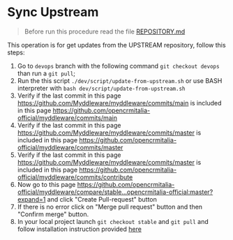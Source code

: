# Sync Upstream

> Before run this procedure read the file [REPOSITORY.md](REPOSITORY.md)

This operation is for get updates from the UPSTREAM repository, follow this steps:

1. Go to `devops` branch with the following command `git checkout devops` than run a `git pull`;
2. Run the this script `./dev/script/update-from-upstream.sh` or use BASH interpreter with `bash dev/script/update-from-upstream.sh`
3. Verify if the last commit in this page <https://github.com/Myddleware/myddleware/commits/main> is included in this page <https://github.com/opencrmitalia-official/myddleware/commits/main>
4. Verify if the last commit in this page <https://github.com/Myddleware/myddleware/commits/master> is included in this page <https://github.com/opencrmitalia-official/myddleware/commits/master>
5. Verify if the last commit in this page <https://github.com/Myddleware/myddleware/commits/master> is included in this page <https://github.com/opencrmitalia-official/myddleware/commits/contribute>
6. Now go to this page <https://github.com/opencrmitalia-official/myddleware/compare/stable...opencrmitalia-official:master?expand=1> and click "Create Pull-request" button
7. If there is no error click on "Merge pull request" button and then "Confirm merge" button.
8. In your local project launch `git checkout stable` and `git pull` and follow installation instruction provided [here](DEBUG.md)

